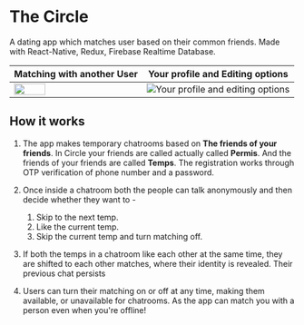 # The Circle
A dating app which matches user based on their common friends.
Made with React-Native, Redux, Firebase Realtime Database.

Matching with another User  | Your profile and Editing options
-------------------------------------------------- | -----------------------------------------------------
<img src="https://github.com/shaurya2612/TheCircle/blob/main/CircleMatching.gif" width=50% height=50%>  | ![Your profile and editing options](CircleProfile.gif)

## How it works
1. The app makes temporary chatrooms based on **The friends of your friends**. In Circle your friends are called actually called **Permis**. And the friends of your friends are called **Temps**. The registration works through OTP verification of phone number and a password.

2. Once inside a chatroom both the people can talk anonymously and then decide whether they want to -
    1. Skip to the next temp.
    2. Like the current temp.
    3. Skip the current temp and turn matching off.
    
3. If both the temps in a chatroom like each other at the same time, they are shifted to each other matches, where their identity is revealed. Their previous chat persists

4. Users can turn their matching on or off at any time, making them available, or unavailable for chatrooms. As the app can match you with a person even when you're offline!






